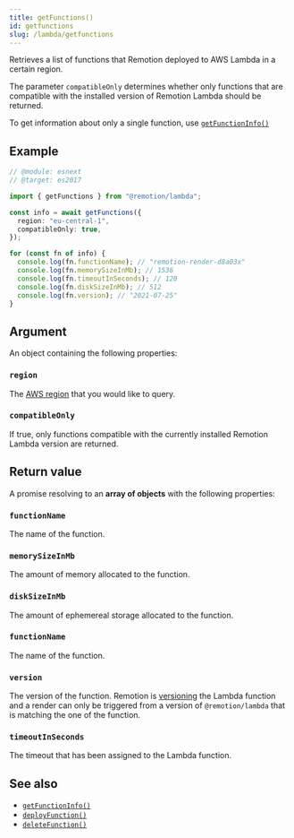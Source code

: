```yaml
---
title: getFunctions()
id: getfunctions
slug: /lambda/getfunctions
---
```


Retrieves a list of functions that Remotion deployed to AWS Lambda in a certain region.

The parameter `compatibleOnly` determines whether only functions that are compatible with the installed version of Remotion Lambda should be returned.

To get information about only a single function, use [`getFunctionInfo()`](/docs/lambda/getfunctioninfo)

## Example

```ts twoslash
// @module: esnext
// @target: es2017

import { getFunctions } from "@remotion/lambda";

const info = await getFunctions({
  region: "eu-central-1",
  compatibleOnly: true,
});

for (const fn of info) {
  console.log(fn.functionName); // "remotion-render-d8a03x"
  console.log(fn.memorySizeInMb); // 1536
  console.log(fn.timeoutInSeconds); // 120
  console.log(fn.diskSizeInMb); // 512
  console.log(fn.version); // "2021-07-25"
}
```

## Argument

An object containing the following properties:

### `region`

The [AWS region](/docs/lambda/region-selection) that you would like to query.

### `compatibleOnly`

If true, only functions compatible with the currently installed Remotion Lambda version are returned.

## Return value

A promise resolving to an **array of objects** with the following properties:

### `functionName`

The name of the function.

### `memorySizeInMb`

The amount of memory allocated to the function.

### `diskSizeInMb`

The amount of ephemereal storage allocated to the function.

### `functionName`

The name of the function.

### `version`

The version of the function. Remotion is [versioning](/docs/lambda/changelog) the Lambda function and a render can only be triggered from a version of `@remotion/lambda` that is matching the one of the function.

### `timeoutInSeconds`

The timeout that has been assigned to the Lambda function.

## See also

- [`getFunctionInfo()`](/docs/lambda/getfunctioninfo)
- [`deployFunction()`](/docs/lambda/deployfunction)
- [`deleteFunction()`](/docs/lambda/deletefunction)
